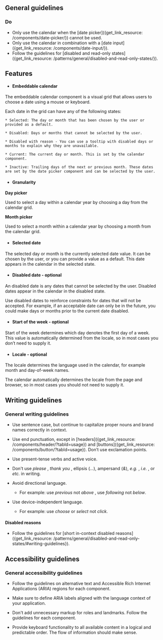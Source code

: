 ## General guidelines

### Do

  * Only use the calendar when the [date picker]({get_link_resource: /components/date-picker/}) cannot be used.
  * Only use the calendar in combination with a [date input]({get_link_resource: /components/date-input/}).
  * Follow the guidelines for [disabled and read-only states]({get_link_resource: /patterns/general/disabled-and-read-only-states/}).



## Features

  * #### Embeddable calendar

The embeddable calendar component is a visual grid that allows users to choose a date using a mouse or keyboard. 

Each date in the grid can have any of the following states:

    * Selected: The day or month that has been chosen by the user or provided as a default.

    * Disabled: Days or months that cannot be selected by the user.

    * Disabled with reason - You can use a tooltip with disabled days or months to explain why they are unavailable.

    * Current: The current day or month. This is set by the calendar component.

    * Inactive: Trailing days of the next or previous month. These dates are set by the date picker component and can be selected by the user.  


  * #### Granularity

**Day picker**

Used to select a day within a calendar year by choosing a day from the calendar grid.

**Month picker**

Used to select a month within a calendar year by choosing a month from the calendar grid.  


  * #### Selected date

The selected day or month is the currently selected date value. It can be chosen by the user, or you can provide a value as a default. This date appears in the calendar in the selected state.

  * #### Disabled date \- optional

An disabled date is any dates that cannot be selected by the user. Disabled dates appear in the calendar in the disabled state.

Use disabled dates to reinforce constraints for dates that will not be accepted. For example, if an acceptable date can only be in the future, you could make days or months prior to the current date disabled.

  * #### Start of the week \- optional

Start of the week determines which day denotes the first day of a week. This value is automatically determined from the locale, so in most cases you don’t need to supply it.

  * #### Locale \- optional

The locale determines the language used in the calendar, for example month and day-of-week names.

The calendar automatically determines the locale from the page and browser, so in most cases you should not need to supply it.




## Writing guidelines

### General writing guidelines

  * Use sentence case, but continue to capitalize proper nouns and brand names correctly in context.

  * Use end punctuation, except in [headers]({get_link_resource: /components/header/?tabId=usage}) and [buttons]({get_link_resource: /components/button/?tabId=usage}). Don’t use exclamation points.

  * Use present-tense verbs and active voice.

  * Don't use _please_ , _thank you_ , ellipsis (_..._), ampersand (_&_), _e.g._ , _i.e._ , or _etc._ in writing.

  * Avoid directional language.

    * For example: use _previous_ not _above_ , use _following_ not _below_.

  * Use device-independent language.

    * For example: use _choose_ or _select_ not _click_.




#### Disabled reasons

  * Follow the guidelines for [short in-context disabled reasons]({get_link_resource: /patterns/general/disabled-and-read-only-states/#writing-guidelines}).




## Accessibility guidelines

### General accessibility guidelines

  * Follow the guidelines on alternative text and Accessible Rich Internet Applications (ARIA) regions for each component.

  * Make sure to define ARIA labels aligned with the language context of your application.

  * Don't add unnecessary markup for roles and landmarks. Follow the guidelines for each component.

  * Provide keyboard functionality to all available content in a logical and predictable order. The flow of information should make sense.



